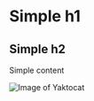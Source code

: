 # Simple h1
## Simple h2

Simple content

![Image of Yaktocat](https://octodex.github.com/images/yaktocat.png)
